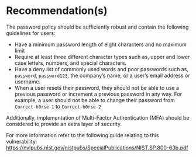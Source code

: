 # Recommendation(s)

The password policy should be sufficiently robust and contain the following guidelines for users:

- Have a minimum password length of eight characters and no maximum limit
- Require at least three different character types such as, upper and lower case letters, numbers, and special characters.
- Have a deny list of commonly used words and poor passwords such as, `password`, `password123`, the company’s name, or a user’s email address or username.
- When a user resets their password, they should not be able to use a previous password or increment a previous password in any way. For example, a user should not be able to change their password from `Correct-h0rse-1` to `Correct-h0rse-2`

Additionally, implementation of Multi-Factor Authentication (MFA) should be considered to provide an extra layer of security.

For more information refer to the following guide relating to this vulnerability:
<https://nvlpubs.nist.gov/nistpubs/SpecialPublications/NIST.SP.800-63b.pdf>
